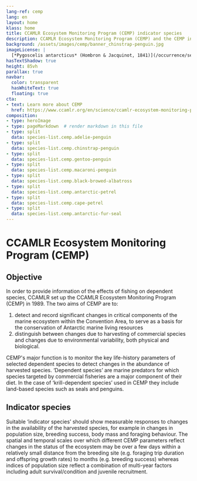 ```yaml
---
lang-ref: cemp
lang: en
layout: home
klass: home
title: CCAMLR Ecosystem Monitoring Program (CEMP) indicator species
description: CCAMLR Ecosystem Monitoring Program (CEMP) and the CEMP indicator species 
background: /assets/images/cemp/banner_chinstrap-penguin.jpg
imageLicense: | 
  [*Pygoscelis antarcticus* (Hombron & Jacquinot, 1841)](/occurrence/search?entity=3994320758) observed in Antarctica by timhoffm (licensed under http://creativecommons.org/licenses/by-nc/4.0/)  
hasTextShadow: true
height: 85vh
parallax: true
navbar:
  color: transparent
  hasWhiteText: true
  floating: true
cta:
- text: Learn more about CEMP
  href: https://www.ccamlr.org/en/science/ccamlr-ecosystem-monitoring-program-cemp
composition:
- type: heroImage
- type: pageMarkdown  # render markdown in this file
- type: split
  data: species-list.cemp.adelie-penguin
- type: split
  data: species-list.cemp.chinstrap-penguin
- type: split
  data: species-list.cemp.gentoo-penguin
- type: split
  data: species-list.cemp.macaroni-penguin
- type: split
  data: species-list.cemp.black-browed-albatross
- type: split
  data: species-list.cemp.antarctic-petrel
- type: split
  data: species-list.cemp.cape-petrel
- type: split
  data: species-list.cemp.antarctic-fur-seal
---
```


# CCAMLR Ecosystem Monitoring Program (CEMP)

## Objective

In order to provide information of the effects of fishing on dependent species, CCAMLR set up the CCAMLR Ecosystem Monitoring Program (CEMP) in 1989. The two aims of CEMP are to:
1. detect and record significant changes in critical components of the marine ecosystem within the Convention Area, to serve as a basis for the conservation of Antarctic marine living resources
2. distinguish between changes due to harvesting of commercial species and changes due to environmental variability, both physical and biological.

CEMP's major function is to monitor the key life-history parameters of selected dependent species to detect changes in 
the abundance of harvested species. ‘Dependent species’ are marine predators for which species targeted by commercial 
fisheries are a major component of their diet. In the case of ‘krill-dependent species’ used in CEMP they include land-based 
species such as seals and penguins.

## Indicator species

Suitable ‘indicator species’ should show measurable responses to changes in the availability of the harvested species, 
for example in changes in population size, breeding success, body mass and foraging behaviour. 
The spatial and temporal scales over which different CEMP parameters reflect changes in the status of the ecosystem 
may be over a few days within a relatively small distance from the breeding site (e.g. foraging trip duration and offspring growth rates) 
to months (e.g. breeding success) whereas indices of population size reflect a combination of multi-year factors including 
adult survival/condition and juvenile recruitment.

